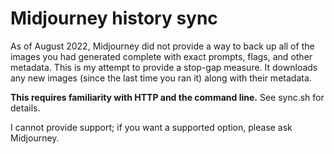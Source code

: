 # Midjourney history sync

As of August 2022, Midjourney did not provide a way to back up all of the images you had generated complete with exact prompts, flags, and other metadata. This is my attempt to provide a stop-gap measure. It downloads any new images (since the last time you ran it) along with their metadata.

**This requires familiarity with HTTP and the command line.** See sync.sh for details.

I cannot provide support; if you want a supported option, please ask Midjourney.
